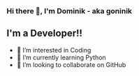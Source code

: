 ### Hi there 👋, I'm Dominik - aka goninik

## I'm a Developer!!

- 👀 I’m interested in Coding
- 🌱 I’m currently learning Python
- 💞️ I’m looking to collaborate on GitHub

<!--
**go-ninik/go-ninik** is a ✨ _special_ ✨ repository because its `README.md` (this file) appears on your GitHub profile.

Here are some ideas to get you started:

- 🔭 I’m currently working on ...
- 🌱 I’m currently learning ...
- 👯 I’m looking to collaborate on ...
- 🤔 I’m looking for help with ...
- 💬 Ask me about ...
- 📫 How to reach me: ...
- 😄 Pronouns: ...
- ⚡ Fun fact: ...
-->


